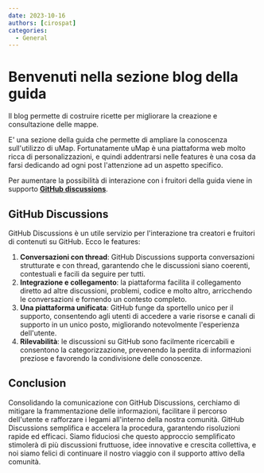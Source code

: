 ```yaml
---
date: 2023-10-16
authors: [cirospat]
categories:
  - General
---
```


# Benvenuti nella sezione blog della guida

Il blog permette di costruire ricette per migliorare la creazione e consultazione delle mappe.

E' una sezione della guida che permette di ampliare la conoscenza sull'utilizzo di uMap. Fortunatamente uMap è una piattaforma web molto ricca di personalizzazioni, e quindi addentrarsi nelle features è una cosa da farsi dedicando ad ogni post l'attenzione ad un aspetto specifico.

<!-- more -->

Per aumentare la possibilità di interazione con i fruitori della guida viene in supporto [__GitHub discussions__](https://github.com/opendatasicilia/guida-umap/discussions). 


## GitHub Discussions

GitHub Discussions è un utile servizio per l'interazione tra creatori e fruitori di contenuti su GitHub. Ecco le features:

   1. **Conversazioni con thread**: GitHub Discussions supporta conversazioni strutturate e con thread, garantendo che le discussioni siano coerenti, contestuali e facili da seguire per tutti.
   2. **Integrazione e collegamento**: la piattaforma facilita il collegamento diretto ad altre discussioni, problemi, codice e molto altro, arricchendo le conversazioni e fornendo un contesto completo.
   3. **Una piattaforma unificata**: GitHub funge da sportello unico per il supporto, consentendo agli utenti di accedere a varie risorse e canali di supporto in un unico posto, migliorando notevolmente l'esperienza dell'utente.
   4. **Rilevabilità**: le discussioni su GitHub sono facilmente ricercabili e consentono la categorizzazione, prevenendo la perdita di informazioni preziose e favorendo la condivisione delle conoscenze.


## Conclusion

Consolidando la comunicazione con GitHub Discussions, cerchiamo di mitigare la frammentazione delle informazioni, facilitare il percorso dell'utente e rafforzare i legami all'interno della nostra comunità.  GitHub Discussions semplifica e accelera la procedura, garantendo risoluzioni rapide ed efficaci. 
Siamo fiduciosi che questo approccio semplificato stimolerà di più discussioni fruttuose, idee innovative e crescita collettiva, e noi siamo felici di continuare il nostro viaggio con il supporto attivo della comunità.

